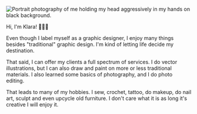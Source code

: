 ![Portrait photography of me holding my head aggressively in my hands on black background.](portret.png)

Hi, I'm Klara! 🙋🏼‍♀️ 

Even though I label myself as a graphic designer, I enjoy many things besides "traditional" graphic design. I'm kind of letting life decide my destination. 

That said, I can offer my clients a full spectrum of services. I do vector illustrations, but I can also draw and paint on more or less traditional materials. I also learned some basics of photography, and I do photo editing.

That leads to many of my hobbies. I sew, crochet, tattoo, do makeup, do nail art, sculpt and even upcycle old furniture. I don't care what it is as long it's creative I will enjoy it. 
